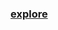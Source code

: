 ### [explore](https://github.com/Xelerezex/python-anaconda-space/blob/master/03-concepts/Concepts_%26_Programming_Terms.ipynb)
